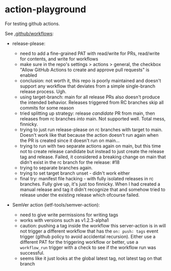 # action-playground

For testing github actions.

See [.github/workflows](.github/workflows):

* release-please:
  * need to add a fine-grained PAT with read/write for PRs, read/write for contents, and write for workflows
  * make sure in the repo's settings > actions > general, the checkbox "Allow GitHub Actions to create and approve pull requests" is enabled
  * conclusion: not worth it, this repo is poorly maintained and doesn't support any workflow that deviates from a simple single-branch release process. Ugh.
  * using target-branch: main for all release PRs also doesn't produce the intended behavior. Releases triggered from RC branches skip all commits for some reason
  * tried splitting up strategy: release _candidate_ PR from main, then releases from rc branches _into_ main. Not supported well. Total mess, finnicky.
  * trying to just run release-please on rc branches with target to main. Doesn't work like that because the action doesn't run again when the PR is created since it doesn't run on main...
  * trying to run with two separate actions again on main, but this time not to create release candidate but instead to just create the release tag and release. Failed, it considered a breaking change on main that didn't exist in the rc branch for the release: #18
  * trying to separate branches again.
  * trying to set target branch unset - didn't work either
  * final try: manifest file hacking - with fully isolated releases in rc branches. Fully give up, it's just too finnicky. When I had created a manual release and tag it didn't recognize that and somehow tried to release under the existing release which ofcourse failed.

* SemVer action (ietf-tools/semver-action):
  * need to give write permissions for writing tags
  * works with versions such as v1.2.3-alpha1
  * caution: pushing a tag inside the workflow this server-action is in will not trigger a different workflow that has the `on: push: tags` event trigger (github policy to avoid accidental recursion). Either use a different PAT for the triggering workflow or better, use a `workflow_run` trigger with a check to see if the workflow run was successful.
  * seems like it just looks at the global latest tag, not latest tag on that branch

